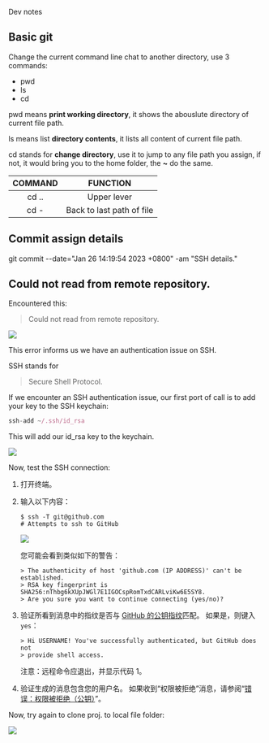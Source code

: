 



Dev notes





## Basic git

Change the current command line chat to another directory, use 3 commands:

- pwd
- ls
- cd

pwd means **print working directory**, it shows the abouslute directory of current file path.

ls means list **directory contents**, it lists all content of current file path.

cd stands for **change directory**, use it to jump to any file path you assign, if not, it would bring you to the home folder, the **~** do the same.

| COMMAND |         FUNCTION          |
| :-----: | :-----------------------: |
|  cd ..  |        Upper lever        |
|  cd -   | Back to last path of file |



## Commit assign details

git commit --date="Jan 26 14:19:54 2023 +0800" -am "SSH details."

## Could not read from remote repository. 

Encountered this:

> Could not read from remote repository. 

<img src="/Users/inside/Documents/castlewong/git_images/couldnot_read_from.png"  />

This error informs us we have an authentication issue on SSH.

SSH stands for 

> Secure Shell Protocol.

If we encounter an SSH authentication issue, our first port of call is to add your key to the SSH keychain:

```javascript
ssh-add ~/.ssh/id_rsa
```

This will add our id_rsa key to the keychain.

![](/Users/inside/Documents/castlewong/git_images/add_id_rsa.png)

Now, test the SSH connection:

1. 打开终端。

2. 输入以下内容：

   ```shell
   $ ssh -T git@github.com
   # Attempts to ssh to GitHub
   ```

   ![](/Users/inside/Documents/castlewong/git_images/identity_added.png)

   您可能会看到类似如下的警告：

   ```shell
   > The authenticity of host 'github.com (IP ADDRESS)' can't be established.
   > RSA key fingerprint is SHA256:nThbg6kXUpJWGl7E1IGOCspRomTxdCARLviKw6E5SY8.
   > Are you sure you want to continue connecting (yes/no)?
   ```

3. 验证所看到消息中的指纹是否与 [GitHub 的公钥指纹](https://docs.github.com/zh/github/authenticating-to-github/githubs-ssh-key-fingerprints)匹配。 如果是，则键入 `yes`：

   ```shell
   > Hi USERNAME! You've successfully authenticated, but GitHub does not
   > provide shell access.
   ```

   注意：远程命令应退出，并显示代码 1。

4. 验证生成的消息包含您的用户名。 如果收到“权限被拒绝”消息，请参阅“[错误：权限被拒绝（公钥）](https://docs.github.com/zh/articles/error-permission-denied-publickey)”。

Now, try again to clone proj. to local file folder:

![](/Users/inside/Documents/castlewong/git_images/clone_success.png)

